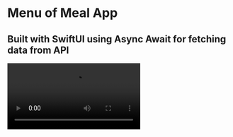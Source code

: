 # Menu of Meal App

## Built with SwiftUI using Async Await for fetching data from API

![Demo](./Demo/demo_G96UiLH9.mp4)
